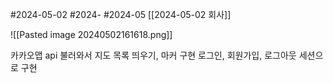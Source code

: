 #2024-05-02 #2024- #2024-05 [[2024-05-02 회사]]

![[Pasted image 20240502161618.png]]

카카오맵 api 불러와서 지도 목록 띄우기, 마커 구현
로그인, 회원가입, 로그아웃 세션으로 구현